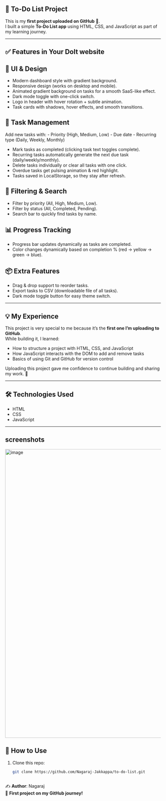 
## 📝 To-Do List Project  

This is my **first project uploaded on GitHub** 🎉.  
I built a simple **To-Do List app** using HTML, CSS, and JavaScript as part of my learning journey.  

---

## ✅ Features in Your DoIt website

## 🎨 UI & Design
- Modern dashboard style with gradient background.
- Responsive design (works on desktop and mobile).
- Animated gradient background on tasks for a smooth SaaS-like effect.
- Dark mode toggle with one-click switch.
- Logo in header with hover rotation + subtle animation.
- Task cards with shadows, hover effects, and smooth transitions.

## 📝 Task Management
Add new tasks with:
    - Priority (High, Medium, Low)
    - Due date
    - Recurring type (Daily, Weekly, Monthly)
- Mark tasks as completed (clicking task text toggles complete).
- Recurring tasks automatically generate the next due task (daily/weekly/monthly).
- Delete tasks individually or clear all tasks with one click.
- Overdue tasks get pulsing animation & red highlight.
- Tasks saved in LocalStorage, so they stay after refresh.

## 🔎 Filtering & Search
- Filter by priority (All, High, Medium, Low).
- Filter by status (All, Completed, Pending).
- Search bar to quickly find tasks by name.

## 📊 Progress Tracking
- Progress bar updates dynamically as tasks are completed.
- Color changes dynamically based on completion % (red → yellow → green → blue).

## 📦 Extra Features
- Drag & drop support to reorder tasks.
- Export tasks to CSV (downloadable file of all tasks).
- Dark mode toggle button for easy theme switch.

---

## 💡 My Experience
This project is very special to me because it’s the **first one I’m uploading to GitHub**.  
While building it, I learned:  
- How to structure a project with HTML, CSS, and JavaScript  
- How JavaScript interacts with the DOM to add and remove tasks  
- Basics of using Git and GitHub for version control  

Uploading this project gave me confidence to continue building and sharing my work. 🚀  

---

## 🛠️ Technologies Used
- HTML  
- CSS  
- JavaScript  

---

## screenshots
<img width="1889" height="932" alt="image" src="https://github.com/user-attachments/assets/420f3da0-61bc-4e5b-a823-15d8ced85100" />


## 📂 How to Use
1. Clone this repo:
   ```bash
   git clone https://github.com/Nagaraj-Jakkappa/to-do-list.git
     
✍️ **Author**: Nagaraj  
📌 **First project on my GitHub journey!**  
